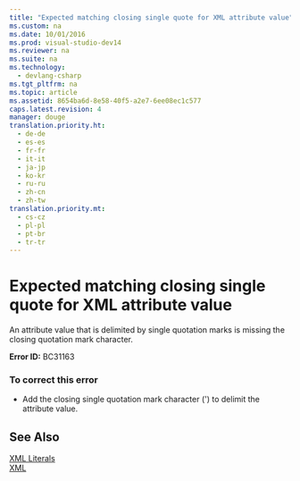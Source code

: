 ```yaml
---
title: "Expected matching closing single quote for XML attribute value"
ms.custom: na
ms.date: 10/01/2016
ms.prod: visual-studio-dev14
ms.reviewer: na
ms.suite: na
ms.technology: 
  - devlang-csharp
ms.tgt_pltfrm: na
ms.topic: article
ms.assetid: 8654ba6d-8e58-40f5-a2e7-6ee08ec1c577
caps.latest.revision: 4
manager: douge
translation.priority.ht: 
  - de-de
  - es-es
  - fr-fr
  - it-it
  - ja-jp
  - ko-kr
  - ru-ru
  - zh-cn
  - zh-tw
translation.priority.mt: 
  - cs-cz
  - pl-pl
  - pt-br
  - tr-tr
---
```

# Expected matching closing single quote for XML attribute value
An attribute value that is delimited by single quotation marks is missing the closing quotation mark character.  
  
 **Error ID:** BC31163  
  
### To correct this error  
  
-   Add the closing single quotation mark character (') to delimit the attribute value.  
  
## See Also  
 [XML Literals](../Topic/XML%20Literals%20\(Visual%20Basic\).md)   
 [XML](../Topic/XML%20in%20Visual%20Basic.md)